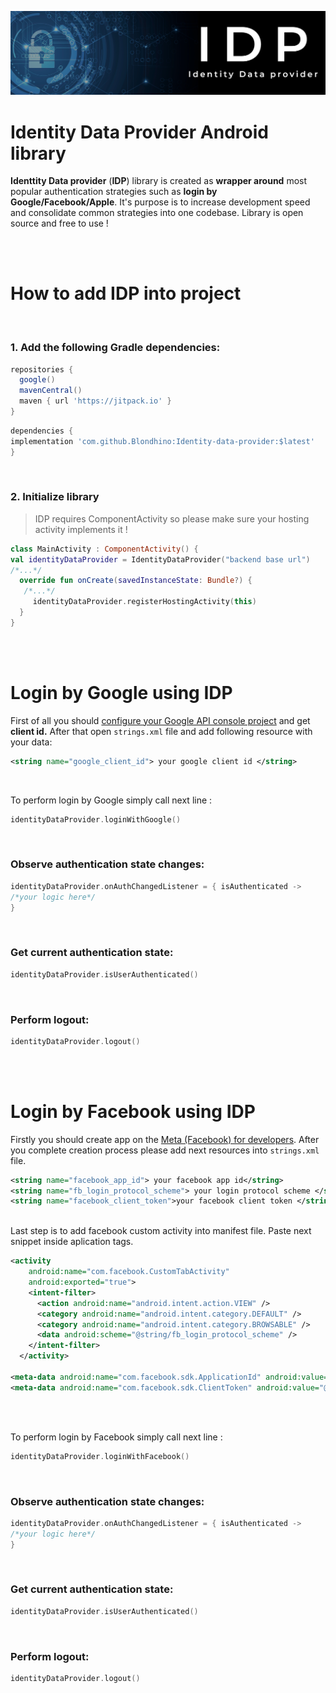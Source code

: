 ![Header image](https://raw.githubusercontent.com/Blondhino/Identity-data-provider/master/identity_data_provider/src/main/res/drawable/idp.png)
# Identity Data Provider Android library

**Identtity Data provider** (**IDP**) library is created as **wrapper around** most popular authentication strategies such as **login by Google/Facebook/Apple**. It's purpose is to increase development speed and consolidate common strategies into one codebase. Library is open source and free to use !

<br>
<br>

# How to add IDP into project
<br>

 ### 1. Add the following Gradle dependencies:

```groovy
repositories {  
  google()  
  mavenCentral()  
  maven { url 'https://jitpack.io' }  
}
```

```groovy
dependencies {  
implementation 'com.github.Blondhino:Identity-data-provider:$latest'
}
```
<br>

### 2. Initialize library

> IDP requires ComponentActivity so please make sure your hosting
> activity implements it !

```kotlin
class MainActivity : ComponentActivity() {
val identityDataProvider = IdentityDataProvider("backend base url")
/*...*/
  override fun onCreate(savedInstanceState: Bundle?) {
   /*...*/
     identityDataProvider.registerHostingActivity(this)
  }
}
```
<br>
<br>

# Login by Google using IDP


First of all you should [configure your Google API console project](https://developers.google.com/identity/sign-in/android/start-integrating#configure_a_project) and get **client id.**  After that open `strings.xml` file and add following resource with your data: 
  ```xml
<string name="google_client_id"> your google client id </string>
```

<br>

To perform login by Google simply call next line :

 ```kotlin
identityDataProvider.loginWithGoogle()
```

<br>

### Observe authentication state changes:

 ```kotlin
identityDataProvider.onAuthChangedListener = { isAuthenticated ->
 /*your logic here*/
 }
```

<br>

### Get current authentication state: 

 ```kotlin
identityDataProvider.isUserAuthenticated()
```

<br>

### Perform logout: 

 ```kotlin
identityDataProvider.logout()
```

<br>
<br>

# Login by Facebook using IDP


Firstly you should create app on the [Meta (Facebook) for developers](https://developers.facebook.com/). After you complete creation process please add next resources into `strings.xml` file.
  ```xml
<string name="facebook_app_id"> your facebook app id</string>  
<string name="fb_login_protocol_scheme"> your login protocol scheme </string>  
<string name="facebook_client_token">your facebook client token </string>
```

<br>
Last step is to add facebook custom activity into manifest file. Paste next snippet inside aplication tags.

  ```xml
<activity  
      android:name="com.facebook.CustomTabActivity"  
      android:exported="true">  
      <intent-filter>  
        <action android:name="android.intent.action.VIEW" />  
        <category android:name="android.intent.category.DEFAULT" />  
        <category android:name="android.intent.category.BROWSABLE" />  
        <data android:scheme="@string/fb_login_protocol_scheme" />  
      </intent-filter>  
    </activity>  
  
 <meta-data android:name="com.facebook.sdk.ApplicationId" android:value="@string/facebook_app_id"/> 
 <meta-data android:name="com.facebook.sdk.ClientToken" android:value="@string/facebook_client_token"/>
```

<br>
<br>

To perform login by Facebook simply call next line :

 ```kotlin
identityDataProvider.loginWithFacebook()
```

<br>

### Observe authentication state changes:

 ```kotlin
identityDataProvider.onAuthChangedListener = { isAuthenticated ->
 /*your logic here*/
 }
```

<br>

### Get current authentication state: 

 ```kotlin
identityDataProvider.isUserAuthenticated()
```

<br>

### Perform logout: 

 ```kotlin
identityDataProvider.logout()
```


